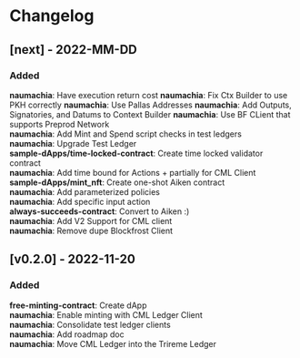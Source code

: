 # Changelog

## [next] - 2022-MM-DD

### Added

**naumachia**: Have execution return cost
**naumachia**: Fix Ctx Builder to use PKH correctly
**naumachia**: Use Pallas Addresses
**naumachia**: Add Outputs, Signatories, and Datums to Context Builder
**naumachia**: Use BF CLient that supports Preprod Network  
**naumachia**: Add Mint and Spend script checks in test ledgers  
**naumachia**: Upgrade Test Ledger  
**sample-dApps/time-locked-contract**: Create time locked validator contract  
**naumachia**: Add time bound for Actions + partially for CML Client   
**sample-dApps/mint_nft**: Create one-shot Aiken contract  
**naumachia**: Add parameterized policies  
**naumachia**: Add specific input action  
**always-succeeds-contract**: Convert to Aiken :)  
**naumachia**: Add V2 Support for CML client  
**naumachia**: Remove dupe Blockfrost Client

## [v0.2.0] - 2022-11-20

### Added

**free-minting-contract**: Create dApp  
**naumachia**: Enable minting with CML Ledger Client  
**naumachia**: Consolidate test ledger clients  
**naumachia**: Add roadmap doc  
**naumachia**: Move CML Ledger into the Trireme Ledger
